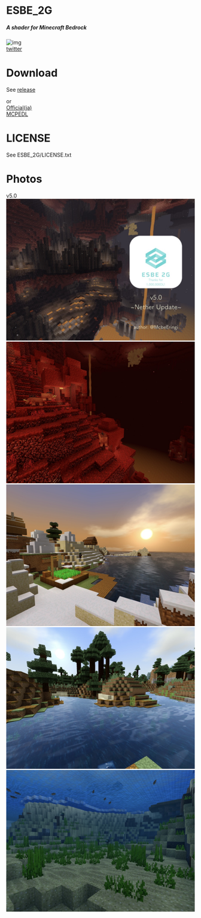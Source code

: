 # ESBE_2G
##### A shader for Minecraft Bedrock  
![img](docs/esbe2g.png)  
[twitter](https://twitter.com/mcbeeringi)  
# Download
See [release](https://github.com/McbeEringi/esbe-2g/releases)  

or  
[Official(ja)](https://mcbeeringi.github.io/esbe-2g)  
[MCPEDL](https://mcpedl.com/esbe-2g)  
# LICENSE
See ESBE_2G/LICENSE.txt  
# Photos
v5.0  
![img](docs/5.0teaser.jpg)![img](docs/4.jpg)![img](docs/3.jpg)![img](docs/1.jpg)![img](docs/2.jpg)
